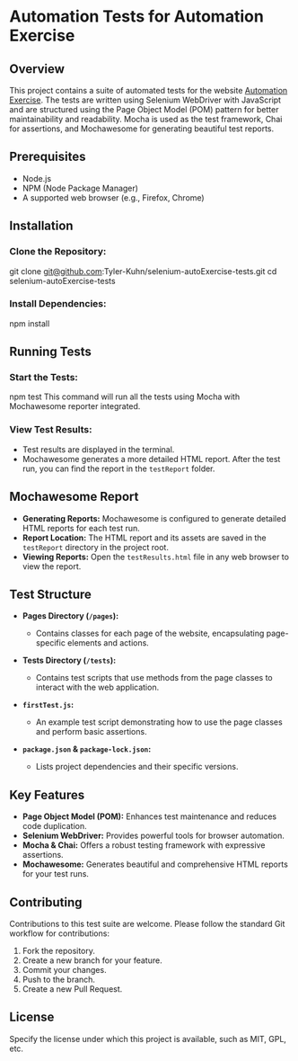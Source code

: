 # Automation Tests for Automation Exercise

## Overview
This project contains a suite of automated tests for the website [Automation Exercise](https://automationexercise.com/). The tests are written using Selenium WebDriver with JavaScript and are structured using the Page Object Model (POM) pattern for better maintainability and readability. Mocha is used as the test framework, Chai for assertions, and Mochawesome for generating beautiful test reports.

## Prerequisites
- Node.js
- NPM (Node Package Manager)
- A supported web browser (e.g., Firefox, Chrome)

## Installation

### Clone the Repository:
git clone git@github.com:Tyler-Kuhn/selenium-autoExercise-tests.git
cd selenium-autoExercise-tests

### Install Dependencies:
npm install

## Running Tests

### Start the Tests:
npm test
This command will run all the tests using Mocha with Mochawesome reporter integrated.

### View Test Results:
- Test results are displayed in the terminal.
- Mochawesome generates a more detailed HTML report. After the test run, you can find the report in the `testReport` folder.

## Mochawesome Report

- **Generating Reports:** Mochawesome is configured to generate detailed HTML reports for each test run.
- **Report Location:** The HTML report and its assets are saved in the `testReport` directory in the project root.
- **Viewing Reports:** Open the `testResults.html` file in any web browser to view the report.

## Test Structure

- **Pages Directory (`/pages`):**
  - Contains classes for each page of the website, encapsulating page-specific elements and actions.

- **Tests Directory (`/tests`):**
  - Contains test scripts that use methods from the page classes to interact with the web application.

- **`firstTest.js`:**
  - An example test script demonstrating how to use the page classes and perform basic assertions.

- **`package.json` & `package-lock.json`:**
  - Lists project dependencies and their specific versions.

## Key Features

- **Page Object Model (POM):** Enhances test maintenance and reduces code duplication.
- **Selenium WebDriver:** Provides powerful tools for browser automation.
- **Mocha & Chai:** Offers a robust testing framework with expressive assertions.
- **Mochawesome:** Generates beautiful and comprehensive HTML reports for your test runs.

## Contributing

Contributions to this test suite are welcome. Please follow the standard Git workflow for contributions:
1. Fork the repository.
2. Create a new branch for your feature.
3. Commit your changes.
4. Push to the branch.
5. Create a new Pull Request.

## License

Specify the license under which this project is available, such as MIT, GPL, etc.
